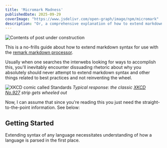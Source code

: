 ```yaml
---
title: 'Micromark Madness'
publishedDate: 2025-09-29
coverImage: "https://www.jsdelivr.com/open-graph/image/npm/micromark"
description: "Or, a comprehensive explanation of how to extend markdown syntax"
---
```


![Contents of post under construction](/images/contentsunderconstruction.gif)


This is a no-frills guide about how to extend markdown syntax for use with the [remark markdown processor](https://github.com/remarkjs/remark).

Usually when one searches the interwebs looking for ways to accomplish this, you'll inevitably encounter dissuading rhetoric about why you absolutely should never attempt to extend markdown syntax and other things related to best practices and not reinventing the wheel.

![XKCD comic called Standards](https://imgs.xkcd.com/comics/standards.png)
*Typical response: the classic [XKCD No.927](https://xkcd.com/927/) strip gets wheeled out*

Now, I can assume that since you're reading this you just need the straight-to-the-point information. See below:

## Getting Started

Extending syntax of any language necessitates understanding of how a language is parsed in the first place.